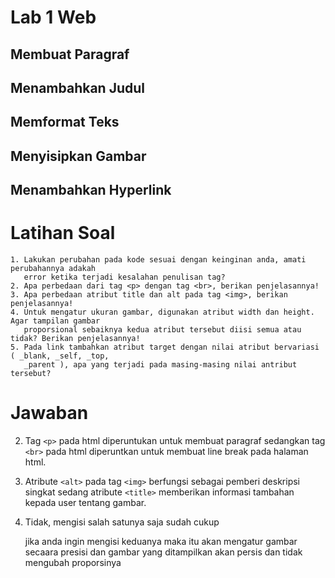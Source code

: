 # Lab 1 Web
## Membuat Paragraf

## Menambahkan Judul

## Memformat Teks

## Menyisipkan Gambar

## Menambahkan Hyperlink

# Latihan Soal
```
1. Lakukan perubahan pada kode sesuai dengan keinginan anda, amati perubahannya adakah
   error ketika terjadi kesalahan penulisan tag?
2. Apa perbedaan dari tag <p> dengan tag <br>, berikan penjelasannya!
3. Apa perbedaan atribut title dan alt pada tag <img>, berikan penjelasannya!
4. Untuk mengatur ukuran gambar, digunakan atribut width dan height. Agar tampilan gambar
   proporsional sebaiknya kedua atribut tersebut diisi semua atau tidak? Berikan penjelasannya!
5. Pada link tambahkan atribut target dengan nilai atribut bervariasi ( _blank, _self, _top,
   _parent ), apa yang terjadi pada masing-masing nilai antribut tersebut?
```
# Jawaban
2. Tag ```<p>``` pada html diperuntukan untuk membuat paragraf sedangkan tag ```<br>``` pada html diperuntkan untuk membuat line break pada halaman html.
3. Atribute ```<alt>``` pada tag ```<img>``` berfungsi sebagai pemberi deskripsi singkat sedang atribute ```<title>``` memberikan informasi tambahan kepada user tentang       gambar.
4. Tidak, mengisi salah satunya saja sudah cukup

   jika anda ingin mengisi keduanya maka itu akan mengatur gambar secaara presisi dan gambar yang ditampilkan akan persis dan tidak mengubah proporsinya
